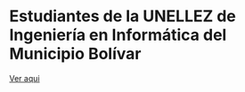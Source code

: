 # Estudiantes de la UNELLEZ de Ingeniería en Informática del Municipio Bolívar

[Ver aqui](https://arnaldoperez.github.io/estudiantes-unellez/)